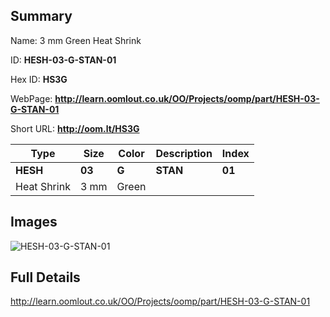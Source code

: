 

## Summary
 
Name: 3 mm Green Heat Shrink

ID: __HESH-03-G-STAN-01__

Hex ID: __HS3G__

WebPage: __http://learn.oomlout.co.uk/OO/Projects/oomp/part/HESH-03-G-STAN-01__

Short URL: __http://oom.lt/HS3G__


| Type   | Size   | Color   | Description   | Index   |    
| ----- | ------   | ------   | -----   | ----   |    
| __HESH__   					| __03__   					| __G__    						| __STAN__    					| __01__ |    
| Heat Shrink		| 3 mm	| Green		| 	| 	|

## Images
![HESH-03-G-STAN-01](http://oomlout.com/oomp-gen/parts/HESH-03-G-STAN-01/HESH-03-G-STAN-01_420.jpg)

## Full Details

 http://learn.oomlout.co.uk/OO/Projects/oomp/part/HESH-03-G-STAN-01

